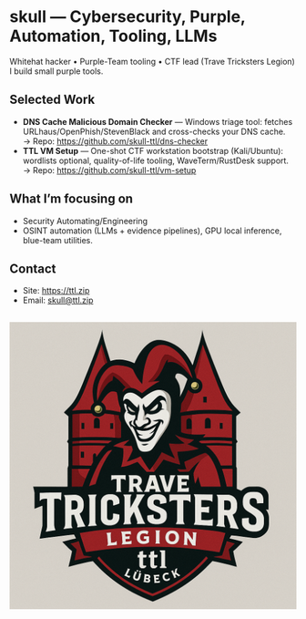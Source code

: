 # skull — Cybersecurity, Purple, Automation, Tooling, LLMs

Whitehat hacker • Purple-Team tooling • CTF lead (Trave Tricksters Legion)  
I build small purple tools.

## Selected Work
- **DNS Cache Malicious Domain Checker** — Windows triage tool: fetches URLhaus/OpenPhish/StevenBlack and cross-checks your DNS cache.  
  → Repo: https://github.com/skull-ttl/dns-checker
- **TTL VM Setup** — One-shot CTF workstation bootstrap (Kali/Ubuntu): wordlists optional, quality-of-life tooling, WaveTerm/RustDesk support.  
  → Repo: https://github.com/skull-ttl/vm-setup

## What I’m focusing on
- Security Automating/Engineering
- OSINT automation (LLMs + evidence pipelines), GPU local inference, blue-team utilities.

## Contact
- Site: https://ttl.zip  
- Email: skull@ttl.zip

##

![TTL Logo](https://raw.githubusercontent.com/skull-ttl/skull-ttl/main/assets/logo.png)

